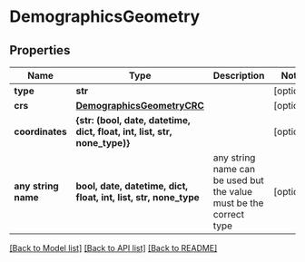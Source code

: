 # DemographicsGeometry


## Properties
Name | Type | Description | Notes
------------ | ------------- | ------------- | -------------
**type** | **str** |  | [optional] 
**crs** | [**DemographicsGeometryCRC**](DemographicsGeometryCRC.md) |  | [optional] 
**coordinates** | **{str: (bool, date, datetime, dict, float, int, list, str, none_type)}** |  | [optional] 
**any string name** | **bool, date, datetime, dict, float, int, list, str, none_type** | any string name can be used but the value must be the correct type | [optional]

[[Back to Model list]](../README.md#documentation-for-models) [[Back to API list]](../README.md#documentation-for-api-endpoints) [[Back to README]](../README.md)


